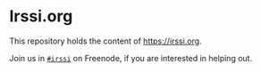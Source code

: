 # Irssi.org

This repository holds the content of https://irssi.org.

Join us in [`#irssi`](https://webchat.freenode.net/?channels=#irssi) on Freenode, if you are interested in helping out.
